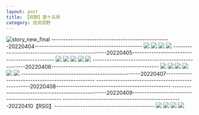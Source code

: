 ```yaml
---
layout: post
title: 【视野】第十五周
category: 投资视野
---
```

![story_new_final](http://s1r3itzmh.hd-bkt.clouddn.com/img/story_new_final_0322.png)
--------------------------------------------------20220404---------------------------------------------
![](http://s1r3itzmh.hd-bkt.clouddn.com/img/factors-220404-1.png)
![](http://s1r3itzmh.hd-bkt.clouddn.com/img/factors-220404-2.png)
![](http://s1r3itzmh.hd-bkt.clouddn.com/img/factors-220404-3.png)
![](http://s1r3itzmh.hd-bkt.clouddn.com/img/factors-220404-4.png)
--------------------------------------------------20220405---------------------------------------------
![](http://s1r3itzmh.hd-bkt.clouddn.com/img/factors-220405-1.png)
![](http://s1r3itzmh.hd-bkt.clouddn.com/img/factors-220405-2.png)
![](http://s1r3itzmh.hd-bkt.clouddn.com/img/factors-220405-3.png)
![](http://s1r3itzmh.hd-bkt.clouddn.com/img/factors-220405-4.png)
![](http://s1r3itzmh.hd-bkt.clouddn.com/img/factors-220405-5.png)
--------------------------------------------------20220406---------------------------------------------
![](http://s1r3itzmh.hd-bkt.clouddn.com/img/factors-220406-1.png)
![](http://s1r3itzmh.hd-bkt.clouddn.com/img/factors-220406-2.png)
![](http://s1r3itzmh.hd-bkt.clouddn.com/img/factors-220406-3.png)
![](http://s1r3itzmh.hd-bkt.clouddn.com/img/factors-220406-4.png)
![](http://s1r3itzmh.hd-bkt.clouddn.com/img/factors-220406-5.png)
![](http://s1r3itzmh.hd-bkt.clouddn.com/img/factors-220406-6.png)
--------------------------------------------------20220407------------------------------------------------
--------------------------------------------------20220408------------------------------------------------
--------------------------------------------------20220409------------------------------------------------
--------------------------------------------------20220410【RSG】------------------------------------------
![](http://s1r3itzmh.hd-bkt.clouddn.com/img/factors-220410-1.png)
![](http://s1r3itzmh.hd-bkt.clouddn.com/img/factors-220410-2.png)
![](http://s1r3itzmh.hd-bkt.clouddn.com/img/factors-220410-3.png)
![](http://s1r3itzmh.hd-bkt.clouddn.com/img/factors-220410-4.png)

  




